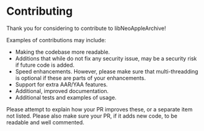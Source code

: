 # Contributing

Thank you for considering to contribute to libNeoAppleArchive!

Examples of contributions may include:

- Making the codebase more readable.
- Additions that while do not fix any security issue, may be a security risk if future code is added.
- Speed enhancements. However, please make sure that multi-threadding is optional if these are parts of your enhancements.
- Support for extra AAR/YAA features.
- Additional, improved documentation.
- Additional tests and examples of usage.

Please attempt to explain how your PR improves these, or a separate item not listed. Please also make sure your PR, if it adds new code, to be readable and well commented.
